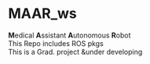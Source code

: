 # MAAR_ws<br /> 
**M**edical **A**ssistant **A**utonomous **R**obot<br /> 
This Repo includes ROS pkgs <br /> 
This is a Grad. project &under developing<br /> 
